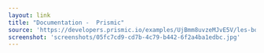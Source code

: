 ```yaml
---
layout: link
title: "Documentation -  Prismic"
source: 'https://developers.prismic.io/examples/UjBmm8uvzeMJvE5V/les-bonnes-choses'
screenshot: 'screenshots/05fc7cd9-cd7b-4c79-b442-6f2a4ba1edbc.jpg'
---
```


